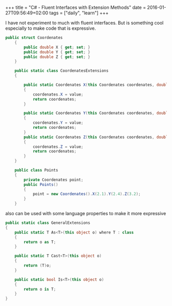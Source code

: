 +++
title = "C# - Fluent Interfaces with Extension Methods"
date =  2016-01-27T09:56:49+02:00
tags = ["daily", "learn"]
+++

I have not experiment to much with fluent interfaces. But is something cool especially to make code that is expressive.

```csharp
public struct Coordenates
    {
        public double X { get; set; }
        public double Y { get; set; }
        public double Z { get; set; }
    }

    public static class CoordenatesExtensions
    {

        public static Coordenates X(this Coordenates coordenates, double value)
        {
            coordenates.X = value;
            return coordenates;
        }

        public static Coordenates Y(this Coordenates coordenates, double value)
        {
            coordenates.Y = value;
            return coordenates;
        }
        public static Coordenates Z(this Coordenates coordenates, double value)
        {
            coordenates.Z = value;
            return coordenates;
        }
    }

    public class Points
    {
        private Coordenates point;
        public Points()
        {
            point = new Coordenates().X(2.1).Y(2.4).Z(3.2);
        }
    }
```
also can be used with some language properties to make it more expressive
```csharp
public static class GeneralExtensions
{
    public static T As<T>(this object o) where T : class
    {
        return o as T;
    }

    public static T Cast<T>(this object o)
    {
        return (T)o;
    }

    public static bool Is<T>(this object o)
    {
        return o is T;
    }
}

```
